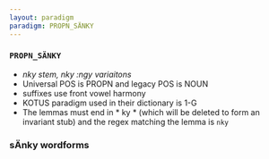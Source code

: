 ```yaml
---
layout: paradigm
paradigm: PROPN_SÄNKY
---
```

### ` PROPN_SÄNKY `

* _nky stem, nky :ngy variaitons_
* Universal POS is PROPN and legacy POS is NOUN
* suffixes use front vowel harmony
* KOTUS paradigm used in their dictionary is 1-G
* The lemmas must end in * ky * (which will be deleted to form an invariant stub) and the regex matching the lemma is ` nky `

### sÄnky wordforms


